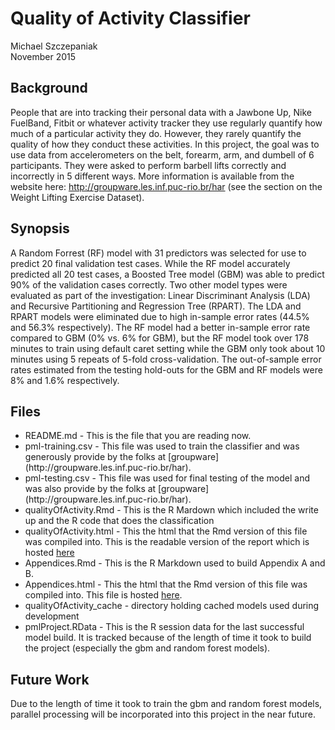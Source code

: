 # Quality of Activity Classifier
Michael Szczepaniak  
November 2015  

## Background

People that are into tracking their personal data with a Jawbone Up, Nike FuelBand, Fitbit or whatever activity tracker they use regularly quantify how much of a particular activity they do.  However, they rarely quantify the quality of how they conduct these activities. In this project, the goal was to use data from accelerometers on the belt, forearm, arm, and dumbell of 6 participants. They were asked to perform barbell lifts correctly and incorrectly in 5 different ways. More information is available from the website here: http://groupware.les.inf.puc-rio.br/har (see the section on the Weight Lifting Exercise Dataset).

## Synopsis

A Random Forrest (RF) model with 31 predictors was selected for use to predict 20 final validation test cases. While the RF model accurately predicted all 20 test cases, a Boosted Tree model (GBM) was able to predict 90% of the validation cases correctly. Two other model types were evaluated as part of the investigation: Linear Discriminant Analysis (LDA) and Recursive Partitioning and Regression Tree (RPART). The LDA and RPART models were eliminated due to high in-sample error rates (44.5% and 56.3% respectively). The RF model had a better in-sample error rate compared to GBM (0% vs. 6% for GBM), but the RF model took over 178 minutes to train using default caret setting while the GBM only took about 10 minutes using 5 repeats of 5-fold cross-validation. The out-of-sample error rates estimated from the testing hold-outs for the GBM and RF models were 8% and 1.6% respectively.

## Files

<ul>
  <li>README.md - This is the file that you are reading now.</li>
  <li>pml-training.csv - This file was used to train the classifier and was generously provide by the folks at [groupware](http://groupware.les.inf.puc-rio.br/har).</li>
  <li>pml-testing.csv - This file was used for final testing of the model and was also provide by the folks at [groupware](http://groupware.les.inf.puc-rio.br/har).</li>
  <li>qualityOfActivity.Rmd - This is the R Mardown which included the write up and the R code that does the classification</li>
  <li>qualityOfActivity.html - This the html that the Rmd version of this file was compiled into.  This is the readable version of the report which is hosted <a href=http://michaelszczepaniak.github.io/QualityOfActivityClassifier/>here</a></li>
  <li>Appendices.Rmd - This is the R Markdown used to build Appendix A and B.</li>
  <li>Appendices.html - This the html that the Rmd version of this file was compiled into.  This file is hosted <a href=http://michaelszczepaniak.github.io/QualityOfActivityClassifier/Appendices.html>here</a>.</li>
  <li>qualityOfActivity_cache - directory holding cached models used during development</li>
  <li>pmlProject.RData - This is the R session data for the last successful model build. It is tracked because of the length of time it took to build the project (especially the gbm and random forest models).</li>
</ul>

## Future Work

Due to the length of time it took to train the gbm and random forest models, parallel processing will be incorporated into this project in the near future.